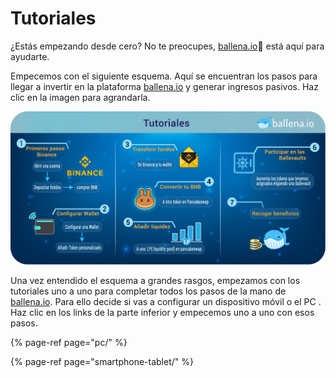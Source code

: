 # Tutoriales

¿Estás empezando desde cero? No te preocupes, [ballena.io](https://ballena.io/)🐋 está aquí para ayudarte.

Empecemos con el siguiente esquema. Aquí se encuentran los pasos para llegar a invertir en la plataforma [ballena.io](https://ballena.io/) y generar ingresos pasivos. Haz clic en la imagen para agrandarla.



![](../../.gitbook/assets/tutoriales_-_es-1-.png)



Una vez entendido el esquema a grandes rasgos, empezamos con los tutoriales uno a uno para completar todos los pasos de la mano de [ballena.io](https://ballena.io/). Para ello decide si vas a configurar un dispositivo móvil o el PC . Haz clic en los links de la parte inferior y empecemos uno a uno con esos pasos.







{% page-ref page="pc/" %}

{% page-ref page="smartphone-tablet/" %}





